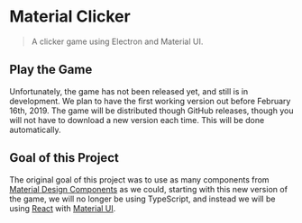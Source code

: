 # Material Clicker
> A clicker game using Electron and Material UI.

## Play the Game
Unfortunately, the game has not been released yet, and still is in development. We plan to
have the first working version out before February 16th, 2019. The game will be 
distributed though GitHub releases, though you will not have to download a new version 
each time. This will be done automatically.

## Goal of this Project
The original goal of this project was to use as many components from 
[Material Design Components](https://material.io/develop/web/) as we could, starting with
this new version of the game, we will no longer be using TypeScript, and instead we will
be using [React](https://reactjs.org/) with [Material UI](https://material-ui.com).
